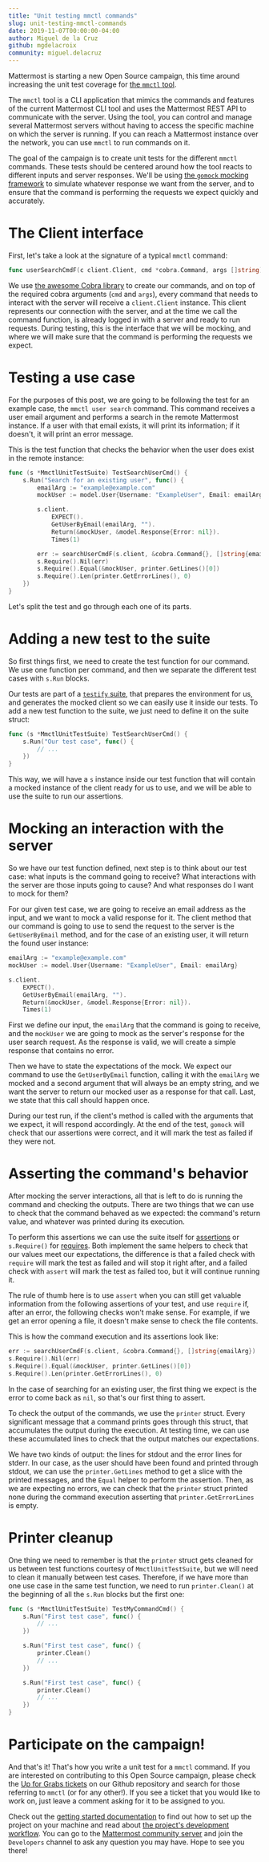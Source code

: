 ```yaml
---
title: "Unit testing mmctl commands"
slug: unit-testing-mmctl-commands
date: 2019-11-07T00:00:00-04:00
author: Miguel de la Cruz
github: mgdelacroix
community: miguel.delacruz
---
```


Mattermost is starting a new Open Source campaign, this time around increasing the unit test coverage for [the `mmctl` tool](https://github.com/mattermost/mmctl). 

The `mmctl` tool is a CLI application that mimics the commands and features of the current Mattermost CLI tool and uses the Mattermost REST API to communicate with the server. Using the tool, you can control and manage several Mattermost servers without having to access the specific machine on which the server is running. If you can reach a Mattermost instance over the network, you can use `mmctl` to run commands on it.

The goal of the campaign is to create unit tests for the different `mmctl` commands. These tests should be centered around how the tool reacts to different inputs and server responses. We'll be using [the `gomock` mocking framework](https://github.com/golang/mock) to simulate whatever response we want from the server, and to ensure that the command is performing the requests we expect quickly and accurately.

# The Client interface

First, let's take a look at the signature of a typical `mmctl` command:

```go
func userSearchCmdF(c client.Client, cmd *cobra.Command, args []string) error { }
```

We use [the awesome Cobra library](https://github.com/spf13/cobra) to create our commands, and on top of the required cobra arguments (`cmd` and `args`), every command that needs to interact with the server will receive a `client.Client` instance. This client represents our connection with the server, and at the time we call the command function, is already logged in with a server and ready to run requests. During testing, this is the interface that we will be mocking, and where we will make sure that the command is performing the requests we expect.

# Testing a use case

For the purposes of this post, we are going to be following the test for an example case, the `mmctl user search` command. This command receives a user email argument and performs a search in the remote Mattermost instance. If a user with that email exists, it will print its information; if it doesn't, it will print an error message.

This is the test function that checks the behavior when the user does exist in the remote instance:

```go
func (s *MmctlUnitTestSuite) TestSearchUserCmd() {
	s.Run("Search for an existing user", func() {
		emailArg := "example@example.com"
		mockUser := model.User{Username: "ExampleUser", Email: emailArg}

		s.client.
			EXPECT().
			GetUserByEmail(emailArg, "").
			Return(&mockUser, &model.Response{Error: nil}).
			Times(1)

		err := searchUserCmdF(s.client, &cobra.Command{}, []string{emailArg})
		s.Require().Nil(err)
		s.Require().Equal(&mockUser, printer.GetLines()[0])
		s.Require().Len(printer.GetErrorLines(), 0)
	})
}
```

Let's split the test and go through each one of its parts.

# Adding a new test to the suite

So first things first, we need to create the test function for our command. We use one function per command, and then we separate the different test cases with `s.Run` blocks.

Our tests are part of a [`testify` suite](https://godoc.org/github.com/stretchr/testify/suite), that prepares the environment for us, and generates the mocked client so we can easily use it inside our tests. To add a new test function to the suite, we just need to define it on the suite struct:

```go
func (s *MmctlUnitTestSuite) TestSearchUserCmd() {
    s.Run("Our test case", func() {
        // ...
    })
}
```

This way, we will have a `s` instance inside our test function that will contain a mocked instance of the client ready for us to use, and we will be able to use the suite to run our assertions.

# Mocking an interaction with the server

So we have our test function defined, next step is to think about our test case: what inputs is the command going to receive? What interactions with the server are those inputs going to cause? And what responses do I want to mock for them?

For our given test case, we are going to receive an email address as the input, and we want to mock a valid response for it. The client method that our command is going to use to send the request to the server is the `GetUserByEmail` method, and for the case of an existing user, it will return the found user instance:

```go
emailArg := "example@example.com"
mockUser := model.User{Username: "ExampleUser", Email: emailArg}

s.client.
	EXPECT().
	GetUserByEmail(emailArg, "").
	Return(&mockUser, &model.Response{Error: nil}).
	Times(1)
```

First we define our input, the `emailArg` that the command is going to receive, and the `mockUser` we are going to mock as the server's response for the user search request. As the response is valid, we will create a simple response that contains no error.

Then we have to state the expectations of the mock. We expect our command to use the `GetUserByEmail` function, calling it with the `emailArg` we mocked and a second argument that will always be an empty string, and we want the server to return our mocked user as a response for that call. Last, we state that this call should happen once.

During our test run, if the client's method is called with the arguments that we expect, it will respond accordingly. At the end of the test, `gomock` will check that our assertions were correct, and it will mark the test as failed if they were not.

# Asserting the command's behavior

After mocking the server interactions, all that is left to do is running the command and checking the outputs. There are two things that we can use to check that the command behaved as we expected: the command's return value, and whatever was printed during its execution.

To perform this assertions we can use the suite itself for [assertions](https://godoc.org/github.com/stretchr/testify/assert) or `s.Require()` for [requires](https://godoc.org/github.com/stretchr/testify/require). Both implement the same helpers to check that our values meet our expectations, the difference is that a failed check with `require` will mark the test as failed and will stop it right after, and a failed check with `assert` will mark the test as failed too, but it will continue running it.

The rule of thumb here is to use `assert` when you can still get valuable information from the following assertions of your test, and use `require` if, after an error, the following checks won't make sense. For example, if we get an error opening a file, it doesn't make sense to check the file contents.

This is how the command execution and its assertions look like:

```go
err := searchUserCmdF(s.client, &cobra.Command{}, []string{emailArg})
s.Require().Nil(err)
s.Require().Equal(&mockUser, printer.GetLines()[0])
s.Require().Len(printer.GetErrorLines(), 0)
```

In the case of searching for an existing user, the first thing we expect is the error to come back as `nil`, so that's our first thing to assert.

To check the output of the commands, we use the `printer` struct. Every significant message that a command prints goes through this struct, that accumulates the output during the execution. At testing time, we can use these accumulated lines to check that the output matches our expectations.

We have two kinds of output: the lines for stdout and the error lines for stderr. In our case, as the user should have been found and printed through stdout, we can use the `printer.GetLines` method to get a slice with the printed messages, and the `Equal` helper to perform the assertion. Then, as we are expecting no errors, we can check that the `printer` struct printed none during the command execution asserting that `printer.GetErrorLines` is empty.

# Printer cleanup

One thing we need to remember is that the `printer` struct gets cleaned for us between test functions courtesy of `MmctlUnitTestSuite`, but we will need to clean it manually between test cases. Therefore, if we have more than one use case in the same test function, we need to run `printer.Clean()` at the beginning of all the `s.Run` blocks but the first one:

```go
func (s *MmctlUnitTestSuite) TestMyCommandCmd() {
    s.Run("First test case", func() {
        // ...
    })

    s.Run("First test case", func() {
        printer.Clean()
        // ...
    })

    s.Run("First test case", func() {
        printer.Clean()
        // ...
    })
}
```

# Participate on the campaign!

And that's it! That's how you write a unit test for a `mmctl` command. If you are interested on contributing to this Open Source campaign, please check the [Up for Grabs tickets](https://github.com/mattermost/mattermost-server/issues?q=is%3Aissue+is%3Aopen+label%3A%22Up+For+Grabs%22) on our Github repository and search for those referring to `mmctl` (or for any other!). If you see a ticket that you would like to work on, just leave a comment asking for it to be assigned to you.

Check out the [getting started documentation](https://developers.mattermost.com/contribute/getting-started/) to find out how to set up the project on your machine and read about [the project's development workflow](https://developers.mattermost.com/contribute/server/developer-workflow/). You can go to the [Mattermost community server](community.mattermost.com/) and join the `Developers` channel to ask any question you may have. Hope to see you there!
